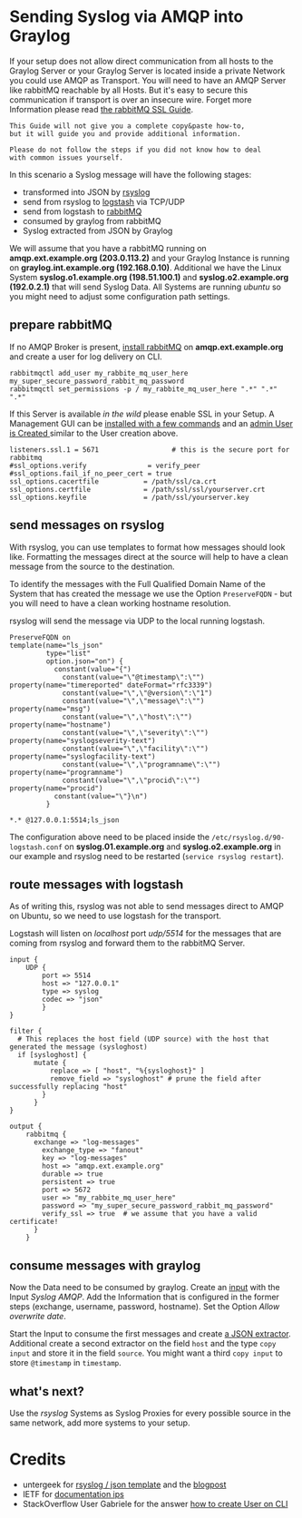 # Sending Syslog via AMQP into Graylog

If your setup does not allow direct communication from all hosts to the Graylog Server or your Graylog Server is located inside a private Network you could use AMQP as Transport. You will need to have an AMQP Server like rabbitMQ reachable by all Hosts. But it's easy to secure this communication if transport is over an insecure wire. Forget more Information please read [the rabbitMQ SSL Guide](https://www.rabbitmq.com/ssl.html).

```
This Guide will not give you a complete copy&paste how-to,
but it will guide you and provide additional information.

Please do not follow the steps if you did not know how to deal
with common issues yourself.   
```


In this scenario a Syslog message will have the following stages:

- transformed into JSON by [rsyslog](http://www.rsyslog.com)
- send from rsyslog to [logstash](https://www.elastic.co/products/logstash) via TCP/UDP
- send from logstash to [rabbitMQ](https://www.rabbitmq.com)
- consumed by graylog from rabbitMQ
- Syslog extracted from JSON by Graylog

We will assume that you have a rabbitMQ running on **amqp.ext.example.org (203.0.113.2)** and your Graylog Instance is running on **graylog.int.example.org (192.168.0.10)**. Additional we have the Linux System **syslog.o1.example.org (198.51.100.1)** and **syslog.o2.example.org (192.0.2.1)** that will send Syslog Data. All Systems are running *ubuntu* so you might need to adjust some configuration path settings.

## prepare rabbitMQ
If no AMQP Broker is present, [install rabbitMQ](https://www.rabbitmq.com/install-debian.html) on **amqp.ext.example.org** and create a user for log delivery on CLI.

```
rabbitmqctl add_user my_rabbite_mq_user_here my_super_secure_password_rabbit_mq_password
rabbitmqctl set_permissions -p / my_rabbite_mq_user_here ".*" ".*" ".*"
```

If this Server is available *in the wild* please enable SSL  in your Setup. A Management GUI can be [installed with a few commands](https://www.rabbitmq.com/management.html) and an [admin User is Created ](http://stackoverflow.com/questions/22850546/cant-access-rabbitmq-web-management-interface-after-fresh-install) similar to the User creation above.
```
listeners.ssl.1 = 5671                  # this is the secure port for rabbitmq
#ssl_options.verify               = verify_peer
#ssl_options.fail_if_no_peer_cert = true
ssl_options.cacertfile           = /path/ssl/ca.crt
ssl_options.certfile             = /path/ssl/ssl/yourserver.crt
ssl_options.keyfile              = /path/ssl/yourserver.key
```


## send messages on rsyslog
With rsyslog, you can use templates to format how messages should look like. Formatting the messages direct at the source will help to have a clean message from the source to the destination.

To identify the messages with the Full Qualified Domain Name of the System that has created the message we use the Option ``PreserveFQDN`` - but you will need to have a clean working hostname resolution.

rsyslog will send the message via UDP to the local running logstash.

```
PreserveFQDN on
template(name="ls_json"
         type="list"
         option.json="on") {
           constant(value="{")
             constant(value="\"@timestamp\":\"")     property(name="timereported" dateFormat="rfc3339")
             constant(value="\",\"@version\":\"1")
             constant(value="\",\"message\":\"")     property(name="msg")
             constant(value="\",\"host\":\"")        property(name="hostname")
             constant(value="\",\"severity\":\"")    property(name="syslogseverity-text")
             constant(value="\",\"facility\":\"")    property(name="syslogfacility-text")
             constant(value="\",\"programname\":\"") property(name="programname")
             constant(value="\",\"procid\":\"")      property(name="procid")
           constant(value="\"}\n")
         }

*.* @127.0.0.1:5514;ls_json
```

The configuration above need to be placed inside the ``/etc/rsyslog.d/90-logstash.conf`` on **syslog.01.example.org** and **syslog.o2.example.org** in our example and rsyslog need to be restarted (``service rsyslog restart``).


## route messages with logstash
As of writing this, rsyslog was not able to send messages direct to AMQP on Ubuntu, so we need to use logstash for the transport.

Logstash will listen on *localhost* port *udp/5514* for the messages that are coming from rsyslog and forward them to the rabbitMQ Server.

```
input {
    UDP {
        port => 5514
        host => "127.0.0.1"
        type => syslog
        codec => "json"
        }
}

filter {
  # This replaces the host field (UDP source) with the host that generated the message (sysloghost)
  if [sysloghost] {
      mutate {
          replace => [ "host", "%{sysloghost}" ]
          remove_field => "sysloghost" # prune the field after successfully replacing "host"
        }
      }
}

output {
    rabbitmq {
      exchange => "log-messages"
        exchange_type => "fanout"
        key => "log-messages"
        host => "amqp.ext.example.org"
        durable => true
        persistent => true
        port => 5672
        user => "my_rabbite_mq_user_here"
        password => "my_super_secure_password_rabbit_mq_password"
        verify_ssl => true  # we assume that you have a valid certificate!
      }
    }
```

## consume messages with graylog
Now the Data need to be consumed by graylog. Create an [input](http://docs.graylog.org/en/2.0/pages/getting_started/config_input.html) with the Input *Syslog AMQP*. Add the Information that is configured in the former steps (exchange, username, password, hostname). Set the Option *Allow overwrite date*.

Start the Input to consume the first messages and create [a JSON extractor](http://docs.graylog.org/en/2.0/pages/extractors.html#using-the-json-extractor). Additional create a second extractor on the field `host` and the type `copy input` and store it in the field `source`. You might want a third `copy input` to store `@timestamp` in `timestamp`.

## what's next?
Use the *rsyslog* Systems as Syslog Proxies for every possible source in the same network, add more systems to your setup.


# Credits
- untergeek for [rsyslog / json template](https://gist.github.com/untergeek/0373ee85a41d03ae1b78) and the [blogpost](http://untergeek.com/2012/10/11/using-rsyslog-to-send-pre-formatted-json-to-logstash/)
- IETF for [documentation ips](https://tools.ietf.org/html/rfc5737)
- StackOverflow User Gabriele for the answer [how to create User on CLI](http://stackoverflow.com/questions/22850546/cant-access-rabbitmq-web-management-interface-after-fresh-install)

